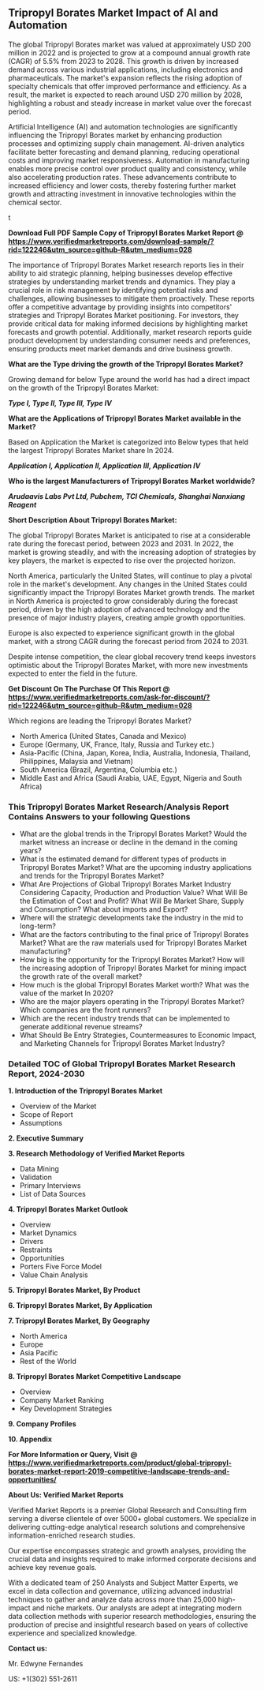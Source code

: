 <h2>Tripropyl Borates Market Impact of AI and Automation</h2><p>The global Tripropyl Borates market was valued at approximately USD 200 million in 2022 and is projected to grow at a compound annual growth rate (CAGR) of 5.5% from 2023 to 2028. This growth is driven by increased demand across various industrial applications, including electronics and pharmaceuticals. The market's expansion reflects the rising adoption of specialty chemicals that offer improved performance and efficiency. As a result, the market is expected to reach around USD 270 million by 2028, highlighting a robust and steady increase in market value over the forecast period.</p><p>Artificial Intelligence (AI) and automation technologies are significantly influencing the Tripropyl Borates market by enhancing production processes and optimizing supply chain management. AI-driven analytics facilitate better forecasting and demand planning, reducing operational costs and improving market responsiveness. Automation in manufacturing enables more precise control over product quality and consistency, while also accelerating production rates. These advancements contribute to increased efficiency and lower costs, thereby fostering further market growth and attracting investment in innovative technologies within the chemical sector.</p>t</p><p id="" class=""><strong>Download Full PDF Sample Copy of Tripropyl Borates Market Report @ <a href="https://www.verifiedmarketreports.com/download-sample/?rid=122246&utm_source=github-R&utm_medium=028" target="_blank">https://www.verifiedmarketreports.com/download-sample/?rid=122246&utm_source=github-R&utm_medium=028</a></strong></p><p>The importance of&nbsp;Tripropyl Borates Market research reports lies in their ability to aid strategic planning, helping businesses develop effective strategies by understanding market trends and dynamics. They play a crucial role in risk management by identifying potential risks and challenges, allowing businesses to mitigate them proactively. These reports offer a competitive advantage by providing insights into competitors' strategies and Tripropyl Borates Market positioning. For investors, they provide critical data for making informed decisions by highlighting market forecasts and growth potential. Additionally, market research reports guide product development by understanding consumer needs and preferences, ensuring products meet market demands and drive business growth.</p><p><strong>What are the&nbsp;Type driving the growth of the Tripropyl Borates Market?</strong></p><p id="" class="">Growing demand for below Type around the world has had a direct impact on the growth of the Tripropyl Borates Market:</p><em><strong>Type I, Type II, Type III, Type IV</strong></em></p><strong>What are the&nbsp;Applications&nbsp;of Tripropyl Borates Market available in the Market?</strong></p><p id="" class="">Based on Application the Market is categorized into Below types that held the largest Tripropyl Borates Market share In 2024.</p><em><strong>Application I, Application II, Application III, Application IV</strong></em></p><strong>Who is the largest Manufacturers of Tripropyl Borates Market worldwide?</strong></p><p><em><strong>Arudaavis Labs Pvt Ltd, Pubchem, TCI Chemicals, Shanghai Nanxiang Reagent</strong></em></p><p id="" class=""><strong>Short Description About Tripropyl Borates Market:</strong></p><p>The global Tripropyl Borates Market is anticipated to rise at a considerable rate during the forecast period, between 2023 and 2031. In 2022, the market is growing steadily, and with the increasing adoption of strategies by key players, the market is expected to rise over the projected horizon.</p><p>North America, particularly the United States, will continue to play a pivotal role in the market's development. Any changes in the United States could significantly impact the Tripropyl Borates Market growth trends. The market in North America is projected to grow considerably during the forecast period, driven by the high adoption of advanced technology and the presence of major industry players, creating ample growth opportunities.</p><p>Europe is also expected to experience significant growth in the global market, with a strong CAGR during the forecast period from 2024 to 2031.</p><p>Despite intense competition, the clear global recovery trend keeps investors optimistic about the Tripropyl Borates Market, with more new investments expected to enter the field in the future.</p><p id="" class=""><strong>Get Discount On The Purchase Of This Report @ <a href="https://www.verifiedmarketreports.com/ask-for-discount/?rid=122246&utm_source=github-R&utm_medium=028" target="_blank">https://www.verifiedmarketreports.com/ask-for-discount/?rid=122246&utm_source=github-R&utm_medium=028</a></strong></p>Which regions are leading the Tripropyl Borates Market?</p><ul><li>North America (United States, Canada and Mexico)</li><li>Europe (Germany, UK, France, Italy, Russia and Turkey etc.)</li><li>Asia-Pacific (China, Japan, Korea, India, Australia, Indonesia, Thailand, Philippines, Malaysia and Vietnam)</li><li>South America (Brazil, Argentina, Columbia etc.)</li><li>Middle East and Africa (Saudi Arabia, UAE, Egypt, Nigeria and South Africa)</li></ul><h3 id="" class="">This Tripropyl Borates Market Research/Analysis Report Contains Answers to your following Questions</h3><ul><li>What are the global trends in the Tripropyl Borates Market? Would the market witness an increase or decline in the demand in the coming years?</li><li>What is the estimated demand for different types of products in Tripropyl Borates Market? What are the upcoming industry applications and trends for the Tripropyl Borates Market?</li><li>What Are Projections of Global Tripropyl Borates Market Industry Considering Capacity, Production and Production Value? What Will Be the Estimation of Cost and Profit? What Will Be Market Share, Supply and Consumption? What about imports and Export?</li><li>Where will the strategic developments take the industry in the mid to long-term?</li><li>What are the factors contributing to the final price of Tripropyl Borates Market? What are the raw materials used for Tripropyl Borates Market manufacturing?</li><li>How big is the opportunity for the Tripropyl Borates Market? How will the increasing adoption of Tripropyl Borates Market for mining impact the growth rate of the overall market?</li><li>How much is the global Tripropyl Borates Market worth? What was the value of the market In 2020?</li><li>Who are the major players operating in the Tripropyl Borates Market? Which companies are the front runners?</li><li>Which are the recent industry trends that can be implemented to generate additional revenue streams?</li><li>What Should Be Entry Strategies, Countermeasures to Economic Impact, and Marketing Channels for Tripropyl Borates Market Industry?</li></ul><h3 id="" class="">Detailed TOC of Global Tripropyl Borates Market Research Report, 2024-2030</h3><p id="" class=""><strong>1. Introduction of the Tripropyl Borates Market</strong></p><ul><li>Overview of the Market</li><li>Scope of Report</li><li>Assumptions</li></ul><p id="" class=""><strong>2. Executive Summary</strong></p><p id="" class=""><strong>3. Research Methodology of Verified Market Reports</strong></p><ul><li>Data Mining</li><li>Validation</li><li>Primary Interviews</li><li>List of Data Sources</li></ul><p id="" class=""><strong>4. Tripropyl Borates Market Outlook</strong></p><ul><li>Overview</li><li>Market Dynamics</li><li>Drivers</li><li>Restraints</li><li>Opportunities</li><li>Porters Five Force Model</li><li>Value Chain Analysis</li></ul><p id="" class=""><strong>5. Tripropyl Borates Market, By Product</strong></p><p id="" class=""><strong>6. Tripropyl Borates Market, By Application</strong></p><p id="" class=""><strong>7. Tripropyl Borates Market, By Geography</strong></p><ul><li>North America</li><li>Europe</li><li>Asia Pacific</li><li>Rest of the World</li></ul><p id="" class=""><strong>8. Tripropyl Borates Market Competitive Landscape</strong></p><ul><li>Overview</li><li>Company Market Ranking</li><li>Key Development Strategies</li></ul><p id="" class=""><strong>9. Company Profiles</strong></p><p id="" class=""><strong>10. Appendix</strong></p><p id="" class=""><strong>For More Information or Query, Visit @ <a href="https://www.verifiedmarketreports.com/product/global-tripropyl-borates-market-report-2019-competitive-landscape-trends-and-opportunities/" target="_blank">https://www.verifiedmarketreports.com/product/global-tripropyl-borates-market-report-2019-competitive-landscape-trends-and-opportunities/</a></strong></p><p id="" class=""><strong>About Us: Verified Market Reports</strong></p><p id="" class="">Verified Market Reports is a premier Global Research and Consulting firm serving a diverse clientele of over 5000+ global customers. We specialize in delivering cutting-edge analytical research solutions and comprehensive information-enriched research studies.</p><p id="" class="">Our expertise encompasses strategic and growth analyses, providing the crucial data and insights required to make informed corporate decisions and achieve key revenue goals.</p><p id="" class="">With a dedicated team of 250 Analysts and Subject Matter Experts, we excel in data collection and governance, utilizing advanced industrial techniques to gather and analyze data across more than 25,000 high-impact and niche markets. Our analysts are adept at integrating modern data collection methods with superior research methodologies, ensuring the production of precise and insightful research based on years of collective experience and specialized knowledge.</p><p id="" class=""><strong>Contact us:</strong></p><p id="" class="">Mr. Edwyne Fernandes</p><p id="" class="">US: +1(302) 551-2611</p>